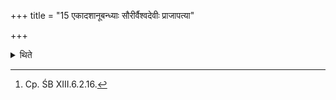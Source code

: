 +++
title = "15 एकादशानूबन्ध्याः सौरीर्वैश्वदेवीः प्राजापत्या"

+++

<details><summary>थिते</summary>

15. There should be eleven Anūbandhyā cows to be offered either to Sūrya or Viśvedevas or Prajāpati[^1].  

[^1]: Cp. ŚB XIII.6.2.16.  
</details>
